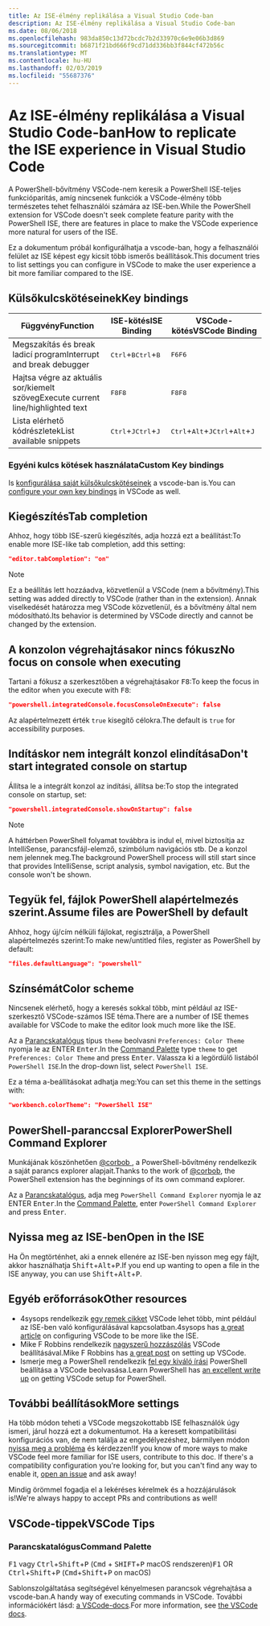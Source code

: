 ```yaml
---
title: Az ISE-élmény replikálása a Visual Studio Code-ban
description: Az ISE-élmény replikálása a Visual Studio Code-ban
ms.date: 08/06/2018
ms.openlocfilehash: 983da850c13d72bcdc7b2d33970c6e9e06b3d869
ms.sourcegitcommit: b6871f21bd666f9cd71dd336bb3f844cf472b56c
ms.translationtype: MT
ms.contentlocale: hu-HU
ms.lasthandoff: 02/03/2019
ms.locfileid: "55687376"
---
```

# <a name="how-to-replicate-the-ise-experience-in-visual-studio-code"></a><span data-ttu-id="e3b1a-103">Az ISE-élmény replikálása a Visual Studio Code-ban</span><span class="sxs-lookup"><span data-stu-id="e3b1a-103">How to replicate the ISE experience in Visual Studio Code</span></span>

<span data-ttu-id="e3b1a-104">A PowerShell-bővítmény VSCode-nem keresik a PowerShell ISE-teljes funkcióparitás, amíg nincsenek funkciók a VSCode-élmény több természetes tehet felhasználói számára az ISE-ben.</span><span class="sxs-lookup"><span data-stu-id="e3b1a-104">While the PowerShell extension for VSCode doesn't seek complete feature parity with the PowerShell ISE, there are features in place to make the VSCode experience more natural for users of the ISE.</span></span>

<span data-ttu-id="e3b1a-105">Ez a dokumentum próbál konfigurálhatja a vscode-ban, hogy a felhasználói felület az ISE képest egy kicsit több ismerős beállítások.</span><span class="sxs-lookup"><span data-stu-id="e3b1a-105">This document tries to list settings you can configure in VSCode to make the user experience a bit more familiar compared to the ISE.</span></span>

## <a name="key-bindings"></a><span data-ttu-id="e3b1a-106">Külsőkulcskötéseinek</span><span class="sxs-lookup"><span data-stu-id="e3b1a-106">Key bindings</span></span>

| <span data-ttu-id="e3b1a-107">Függvény</span><span class="sxs-lookup"><span data-stu-id="e3b1a-107">Function</span></span>                              | <span data-ttu-id="e3b1a-108">ISE-kötés</span><span class="sxs-lookup"><span data-stu-id="e3b1a-108">ISE Binding</span></span>                  | <span data-ttu-id="e3b1a-109">VSCode-kötés</span><span class="sxs-lookup"><span data-stu-id="e3b1a-109">VSCode Binding</span></span>                              |
| ----------------                      | -----------                  | --------------                              |
| <span data-ttu-id="e3b1a-110">Megszakítás és break ladicí program</span><span class="sxs-lookup"><span data-stu-id="e3b1a-110">Interrupt and break debugger</span></span>          | <span data-ttu-id="e3b1a-111"><kbd>Ctrl</kbd>+<kbd>B</kbd></span><span class="sxs-lookup"><span data-stu-id="e3b1a-111"><kbd>Ctrl</kbd>+<kbd>B</kbd></span></span> | <span data-ttu-id="e3b1a-112"><kbd>F6</kbd></span><span class="sxs-lookup"><span data-stu-id="e3b1a-112"><kbd>F6</kbd></span></span>                               |
| <span data-ttu-id="e3b1a-113">Hajtsa végre az aktuális sor/kiemelt szöveg</span><span class="sxs-lookup"><span data-stu-id="e3b1a-113">Execute current line/highlighted text</span></span> | <span data-ttu-id="e3b1a-114"><kbd>F8</kbd></span><span class="sxs-lookup"><span data-stu-id="e3b1a-114"><kbd>F8</kbd></span></span>                | <span data-ttu-id="e3b1a-115"><kbd>F8</kbd></span><span class="sxs-lookup"><span data-stu-id="e3b1a-115"><kbd>F8</kbd></span></span>                               |
| <span data-ttu-id="e3b1a-116">Lista elérhető kódrészletek</span><span class="sxs-lookup"><span data-stu-id="e3b1a-116">List available snippets</span></span>               | <span data-ttu-id="e3b1a-117"><kbd>Ctrl</kbd>+<kbd>J</kbd></span><span class="sxs-lookup"><span data-stu-id="e3b1a-117"><kbd>Ctrl</kbd>+<kbd>J</kbd></span></span> | <span data-ttu-id="e3b1a-118"><kbd>Ctrl</kbd>+<kbd>Alt</kbd>+<kbd>J</kbd></span><span class="sxs-lookup"><span data-stu-id="e3b1a-118"><kbd>Ctrl</kbd>+<kbd>Alt</kbd>+<kbd>J</kbd></span></span> |

### <a name="custom-key-bindings"></a><span data-ttu-id="e3b1a-119">Egyéni kulcs kötések használata</span><span class="sxs-lookup"><span data-stu-id="e3b1a-119">Custom Key bindings</span></span>

<span data-ttu-id="e3b1a-120">Is [konfigurálása saját külsőkulcskötéseinek](https://code.visualstudio.com/docs/getstarted/keybindings#_custom-keybindings-for-refactorings) a vscode-ban is.</span><span class="sxs-lookup"><span data-stu-id="e3b1a-120">You can [configure your own key bindings](https://code.visualstudio.com/docs/getstarted/keybindings#_custom-keybindings-for-refactorings) in VSCode as well.</span></span>

## <a name="tab-completion"></a><span data-ttu-id="e3b1a-121">Kiegészítés</span><span class="sxs-lookup"><span data-stu-id="e3b1a-121">Tab completion</span></span>

<span data-ttu-id="e3b1a-122">Ahhoz, hogy több ISE-szerű kiegészítés, adja hozzá ezt a beállítást:</span><span class="sxs-lookup"><span data-stu-id="e3b1a-122">To enable more ISE-like tab completion, add this setting:</span></span>

```json
"editor.tabCompletion": "on"
```

> [!NOTE]
> <span data-ttu-id="e3b1a-123">Ez a beállítás lett hozzáadva, közvetlenül a VSCode (nem a bővítmény).</span><span class="sxs-lookup"><span data-stu-id="e3b1a-123">This setting was added directly to VSCode (rather than in the extension).</span></span> <span data-ttu-id="e3b1a-124">Annak viselkedését határozza meg VSCode közvetlenül, és a bővítmény által nem módosítható.</span><span class="sxs-lookup"><span data-stu-id="e3b1a-124">Its behavior is determined by VSCode directly and cannot be changed by the extension.</span></span>

## <a name="no-focus-on-console-when-executing"></a><span data-ttu-id="e3b1a-125">A konzolon végrehajtásakor nincs fókusz</span><span class="sxs-lookup"><span data-stu-id="e3b1a-125">No focus on console when executing</span></span>

<span data-ttu-id="e3b1a-126">Tartani a fókusz a szerkesztőben a végrehajtásakor <kbd>F8</kbd>:</span><span class="sxs-lookup"><span data-stu-id="e3b1a-126">To keep the focus in the editor when you execute with <kbd>F8</kbd>:</span></span>

```json
"powershell.integratedConsole.focusConsoleOnExecute": false
```

<span data-ttu-id="e3b1a-127">Az alapértelmezett érték `true` kisegítő célokra.</span><span class="sxs-lookup"><span data-stu-id="e3b1a-127">The default is `true` for accessibility purposes.</span></span>

## <a name="dont-start-integrated-console-on-startup"></a><span data-ttu-id="e3b1a-128">Indításkor nem integrált konzol elindítása</span><span class="sxs-lookup"><span data-stu-id="e3b1a-128">Don't start integrated console on startup</span></span>

<span data-ttu-id="e3b1a-129">Állítsa le a integrált konzol az indítási, állítsa be:</span><span class="sxs-lookup"><span data-stu-id="e3b1a-129">To stop the integrated console on startup, set:</span></span>

```json
"powershell.integratedConsole.showOnStartup": false
```

> [!NOTE]
> <span data-ttu-id="e3b1a-130">A háttérben PowerShell folyamat továbbra is indul el, mivel biztosítja az IntelliSense, parancsfájl-elemző, szimbólum navigációs stb. De a konzol nem jelennek meg.</span><span class="sxs-lookup"><span data-stu-id="e3b1a-130">The background PowerShell process will still start since that provides IntelliSense, script analysis, symbol navigation, etc. But the console won't be shown.</span></span>

## <a name="assume-files-are-powershell-by-default"></a><span data-ttu-id="e3b1a-131">Tegyük fel, fájlok PowerShell alapértelmezés szerint.</span><span class="sxs-lookup"><span data-stu-id="e3b1a-131">Assume files are PowerShell by default</span></span>

<span data-ttu-id="e3b1a-132">Ahhoz, hogy új/cím nélküli fájlokat, regisztrálja, a PowerShell alapértelmezés szerint:</span><span class="sxs-lookup"><span data-stu-id="e3b1a-132">To make new/untitled files, register as PowerShell by default:</span></span>

```json
"files.defaultLanguage": "powershell"
```

## <a name="color-scheme"></a><span data-ttu-id="e3b1a-133">Színsémát</span><span class="sxs-lookup"><span data-stu-id="e3b1a-133">Color scheme</span></span>

<span data-ttu-id="e3b1a-134">Nincsenek elérhető, hogy a keresés sokkal több, mint például az ISE-szerkesztő VSCode-számos ISE téma.</span><span class="sxs-lookup"><span data-stu-id="e3b1a-134">There are a number of ISE themes available for VSCode to make the editor look much more like the ISE.</span></span>

<span data-ttu-id="e3b1a-135">Az a [Parancskatalógus] típus `theme` beolvasni `Preferences: Color Theme` nyomja le az ENTER <kbd>Enter</kbd>.</span><span class="sxs-lookup"><span data-stu-id="e3b1a-135">In the [Command Palette] type `theme` to get `Preferences: Color Theme` and press <kbd>Enter</kbd>.</span></span>
<span data-ttu-id="e3b1a-136">Válassza ki a legördülő listából `PowerShell ISE`.</span><span class="sxs-lookup"><span data-stu-id="e3b1a-136">In the drop-down list, select `PowerShell ISE`.</span></span>

<span data-ttu-id="e3b1a-137">Ez a téma a-beállításokat adhatja meg:</span><span class="sxs-lookup"><span data-stu-id="e3b1a-137">You can set this theme in the settings with:</span></span>

```json
"workbench.colorTheme": "PowerShell ISE"
```

## <a name="powershell-command-explorer"></a><span data-ttu-id="e3b1a-138">PowerShell-paranccsal Explorer</span><span class="sxs-lookup"><span data-stu-id="e3b1a-138">PowerShell Command Explorer</span></span>

<span data-ttu-id="e3b1a-139">Munkájának köszönhetően [ @corbob ](https://github.com/corbob), a PowerShell-bővítmény rendelkezik a saját parancs explorer alapjait.</span><span class="sxs-lookup"><span data-stu-id="e3b1a-139">Thanks to the work of [@corbob](https://github.com/corbob), the PowerShell extension has the beginnings of its own command explorer.</span></span>

<span data-ttu-id="e3b1a-140">Az a [Parancskatalógus], adja meg `PowerShell Command Explorer` nyomja le az ENTER <kbd>Enter</kbd>.</span><span class="sxs-lookup"><span data-stu-id="e3b1a-140">In the [Command Palette], enter `PowerShell Command Explorer` and press <kbd>Enter</kbd>.</span></span>

## <a name="open-in-the-ise"></a><span data-ttu-id="e3b1a-141">Nyissa meg az ISE-ben</span><span class="sxs-lookup"><span data-stu-id="e3b1a-141">Open in the ISE</span></span>

<span data-ttu-id="e3b1a-142">Ha Ön megtörténhet, aki a ennek ellenére az ISE-ben nyisson meg egy fájlt, akkor használhatja <kbd>Shift</kbd>+<kbd>Alt</kbd>+<kbd>P</kbd>.</span><span class="sxs-lookup"><span data-stu-id="e3b1a-142">If you end up wanting to open a file in the ISE anyway, you can use <kbd>Shift</kbd>+<kbd>Alt</kbd>+<kbd>P</kbd>.</span></span>

## <a name="other-resources"></a><span data-ttu-id="e3b1a-143">Egyéb erőforrások</span><span class="sxs-lookup"><span data-stu-id="e3b1a-143">Other resources</span></span>

- <span data-ttu-id="e3b1a-144">4sysops rendelkezik [egy remek cikket](https://4sysops.com/archives/make-visual-studio-code-look-and-behave-like-powershell-ise/) VSCode lehet több, mint például az ISE-ben való konfigurálásával kapcsolatban.</span><span class="sxs-lookup"><span data-stu-id="e3b1a-144">4sysops has [a great article](https://4sysops.com/archives/make-visual-studio-code-look-and-behave-like-powershell-ise/) on configuring VSCode to be more like the ISE.</span></span>
- <span data-ttu-id="e3b1a-145">Mike F Robbins rendelkezik [nagyszerű hozzászólás](https://mikefrobbins.com/2017/08/24/how-to-install-visual-studio-code-and-configure-it-as-a-replacement-for-the-powershell-ise/) VSCode beállításával.</span><span class="sxs-lookup"><span data-stu-id="e3b1a-145">Mike F Robbins has [a great post](https://mikefrobbins.com/2017/08/24/how-to-install-visual-studio-code-and-configure-it-as-a-replacement-for-the-powershell-ise/) on setting up VSCode.</span></span>
- <span data-ttu-id="e3b1a-146">Ismerje meg a PowerShell rendelkezik [fel egy kiváló írási](https://www.learnpwsh.com/setup-vs-code-for-powershell/) PowerShell beállítása a VSCode beolvasása.</span><span class="sxs-lookup"><span data-stu-id="e3b1a-146">Learn PowerShell has [an excellent write up](https://www.learnpwsh.com/setup-vs-code-for-powershell/) on getting VSCode setup for PowerShell.</span></span>

## <a name="more-settings"></a><span data-ttu-id="e3b1a-147">További beállítások</span><span class="sxs-lookup"><span data-stu-id="e3b1a-147">More settings</span></span>

<span data-ttu-id="e3b1a-148">Ha több módon teheti a VSCode megszokottabb ISE felhasználók úgy ismeri, járul hozzá ezt a dokumentumot. Ha a keresett kompatibilitási konfigurációs van, de nem találja az engedélyezéshez, bármilyen módon [nyissa meg a probléma](https://github.com/PowerShell/vscode-powershell/issues/new/choose) és kérdezzen!</span><span class="sxs-lookup"><span data-stu-id="e3b1a-148">If you know of more ways to make VSCode feel more familiar for ISE users, contribute to this doc. If there's a compatibility configuration you're looking for, but you can't find any way to enable it, [open an issue](https://github.com/PowerShell/vscode-powershell/issues/new/choose) and ask away!</span></span>

<span data-ttu-id="e3b1a-149">Mindig örömmel fogadja el a lekéréses kérelmek és a hozzájárulások is!</span><span class="sxs-lookup"><span data-stu-id="e3b1a-149">We're always happy to accept PRs and contributions as well!</span></span>

## <a name="vscode-tips"></a><span data-ttu-id="e3b1a-150">VSCode-tippek</span><span class="sxs-lookup"><span data-stu-id="e3b1a-150">VSCode Tips</span></span>

### <a name="command-palette"></a><span data-ttu-id="e3b1a-151">Parancskatalógus</span><span class="sxs-lookup"><span data-stu-id="e3b1a-151">Command Palette</span></span>

<span data-ttu-id="e3b1a-152"><kbd>F1</kbd> vagy <kbd>Ctrl</kbd>+<kbd>Shift</kbd>+<kbd>P</kbd> (<kbd>Cmd</kbd> + <kbd> SHIFT</kbd>+<kbd>P</kbd> macOS rendszeren)</span><span class="sxs-lookup"><span data-stu-id="e3b1a-152"><kbd>F1</kbd> OR <kbd>Ctrl</kbd>+<kbd>Shift</kbd>+<kbd>P</kbd> (<kbd>Cmd</kbd>+<kbd>Shift</kbd>+<kbd>P</kbd> on macOS)</span></span>

<span data-ttu-id="e3b1a-153">Sablonszolgáltatása segítségével kényelmesen parancsok végrehajtása a vscode-ban.</span><span class="sxs-lookup"><span data-stu-id="e3b1a-153">A handy way of executing commands in VSCode.</span></span>
<span data-ttu-id="e3b1a-154">További információkért lásd: [a VSCode-docs](https://code.visualstudio.com/docs/getstarted/userinterface#_command-palette).</span><span class="sxs-lookup"><span data-stu-id="e3b1a-154">For more information, see [the VSCode docs](https://code.visualstudio.com/docs/getstarted/userinterface#_command-palette).</span></span>

[Parancskatalógus]: #command-palette
[Command Palette]: #command-palette
